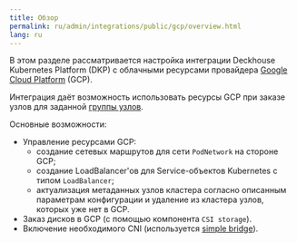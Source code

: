 ```yaml
---
title: Обзор
permalink: ru/admin/integrations/public/gcp/overview.html
lang: ru
---
```


В этом разделе рассматривается настройка интеграции Deckhouse Kubernetes Platform (DKP) с облачными ресурсами провайдера [Google Cloud Platform](https://cloud.google.com/) (GCP).

Интеграция даёт возможность использовать ресурсы GCP при заказе узлов для заданной [группы узлов](../../../configuration/platform-scaling/node-management.html#конфигурация-группы-узлов).

Основные возможности:

- Управление ресурсами GCP:
  - создание сетевых маршрутов для сети `PodNetwork` на стороне GCP;
  - создание LoadBalancer'ов для Service-объектов Kubernetes с типом `LoadBalancer`;
  - актуализация метаданных узлов кластера согласно описанным параметрам конфигурации и удаление из кластера узлов, которых уже нет в GCP.
- Заказ дисков в GCP (с помощью компонента `CSI storage`).
- Включение необходимого CNI (используется [simple bridge](../../../../reference/mc/cni-simple-bridge/)).
